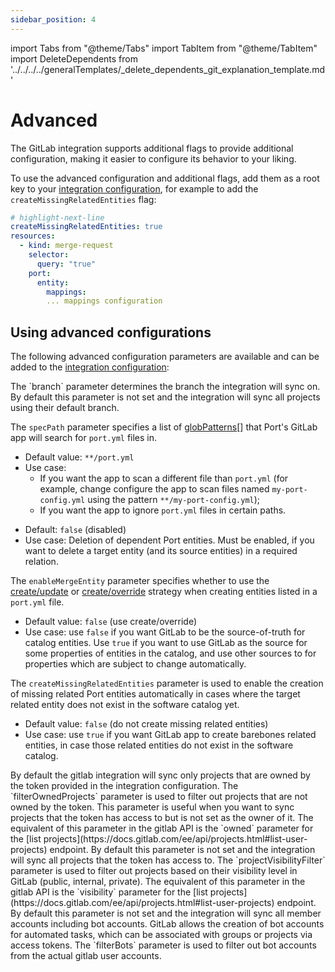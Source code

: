 ```yaml
---
sidebar_position: 4
---
```


import Tabs from "@theme/Tabs"
import TabItem from "@theme/TabItem"
import DeleteDependents from '../../../../generalTemplates/\_delete_dependents_git_explanation_template.md'

# Advanced

The GitLab integration supports additional flags to provide additional configuration, making it easier to configure its behavior to your liking.

To use the advanced configuration and additional flags, add them as a root key to your [integration configuration](./gitlab.md#the-integration-configuration), for example to add the
`createMissingRelatedEntities` flag:

```yaml showLineNumbers
# highlight-next-line
createMissingRelatedEntities: true
resources:
  - kind: merge-request
    selector:
      query: "true"
    port:
      entity:
        mappings:
        ... mappings configuration
```

## Using advanced configurations

The following advanced configuration parameters are available and can be added to the [integration configuration](./gitlab.md#the-integration-configuration):

<Tabs groupId="config" queryString="parameter">
<TabItem value="branch" label="branch">
The `branch` parameter determines the branch the integration will sync on.  
By default this parameter is not set and the integration will sync all projects using their default branch.
</TabItem>

<TabItem label="Spec path" value="specPath">

The `specPath` parameter specifies a list of [globPatterns](https://www.malikbrowne.com/blog/a-beginners-guide-glob-patterns)[] that Port's GitLab app will search for `port.yml` files in.

- Default value: `**/port.yml`
- Use case:
  - If you want the app to scan a different file than `port.yml` (for example, change configure the app to scan files named `my-port-config.yml` using the pattern `**/my-port-config.yml`);
  - If you want the app to ignore `port.yml` files in certain paths.

</TabItem>

<TabItem label="Delete dependent entities" value="deleteDependent">

<DeleteDependents/>

- Default: `false` (disabled)
- Use case: Deletion of dependent Port entities. Must be enabled, if you want to delete a target entity (and its source entities) in a required relation.

</TabItem>

<TabItem label="Enable merge entity" value="enableMergeEntity">

The `enableMergeEntity` parameter specifies whether to use the [create/update](/build-your-software-catalog/custom-integration/api?operation=create-update#usage) or [create/override](/build-your-software-catalog/custom-integration/api?operation=create-override#usage) strategy when creating entities listed in a `port.yml` file.

- Default value: `false` (use create/override)
- Use case: use `false` if you want GitLab to be the source-of-truth for catalog entities. Use `true` if you want to use GitLab as the source for some properties of entities in the catalog, and use other sources to for properties which are subject to change automatically.

</TabItem>

<TabItem value="createMissingRelatedEntities" label="Create missing related entities">

The `createMissingRelatedEntities` parameter is used to enable the creation of missing related Port entities automatically in cases where the target related entity does not exist in the software catalog yet.

- Default value: `false` (do not create missing related entities)
- Use case: use `true` if you want GitLab app to create barebones related entities, in case those related entities do not exist in the software catalog.

</TabItem>

<TabItem value="filterOwnedProjects" label="Filter owned projects">
By default the gitlab integration will sync only projects that are owned by the token provided in the integration configuration.
The `filterOwnedProjects` parameter is used to filter out projects that are not owned by the token.
This parameter is useful when you want to sync projects that the token has access to but is not set as the owner of it.
The equivalent of this parameter in the gitlab API is the `owned` parameter for the [list projects](https://docs.gitlab.com/ee/api/projects.html#list-user-projects) endpoint.
</TabItem>

<TabItem value="projectVisibilityFilter" label="Filter projects">
By default this parameter is not set and the integration will sync all projects that the token has access to.
The `projectVisibilityFilter` parameter is used to filter out projects based on their visibility level in GitLab (public, internal, private).
The equivalent of this parameter in the gitlab API is the `visibility` parameter for the [list projects](https://docs.gitlab.com/ee/api/projects.html#list-user-projects) endpoint.
</TabItem>

<TabItem value="filterBots" label="Filter bots">
By default this parameter is not set and the integration will sync all member accounts including bot accounts.
GitLab allows the creation of bot accounts for automated tasks, which can be associated with groups or projects via access tokens.
The `filterBots` parameter is used to filter out bot accounts from the actual gitlab user accounts.
</TabItem>

</Tabs>